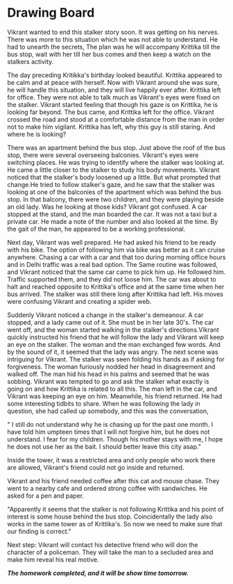 # Drawing Board

Vikrant wanted to end this stalker story soon. It was getting on his nerves. There was more to this situation which he was not able to understand. He had to unearth the secrets, The plan was he will accompany Krittika till the bus stop, wait with her till her bus comes and then keep a watch on the stalkers activity.

The day preceding Kritikka's birthday looked beautiful. Krittika appeared to be calm and at peace with herself. Now with Vikrant around she was sure, he will handle this situation, and they will live happily ever after. Krittika left for office. They were not able to talk much as Vikrant's eyes were fixed on the stalker. Vikrant started feeling that though his gaze is on Krittika, he is looking far beyond. The bus came, and Krittika left for the office. Vikrant crossed the road and stood at a comfortable distance from the man in order not to make him vigilant. Krittika has left, why this guy is still staring. And where he is looking?

There was an apartment behind the bus stop. Just above the roof of the bus stop, there were several overseeing balconies. Vikrant's eyes were switching places. He was trying to identify where the stalker was looking at. He came a little closer to the stalker to study his body movements. Vikrant noticed that the stalker's body loosened up a little. But what prompted that change.He tried to follow stalker's gaze, and he saw that the stalker was looking at one of the balconies of the apartment which was behind the bus stop. In that balcony, there were two children, and they were playing beside an old lady. Was he looking at those kids? Vikrant got confused. A car stopped at the stand, and the man boarded the car. It was not a taxi but a private car. He made a note of the number and also looked at the time. By the gait of the man, he appeared to be a working professional.

Next day, Vikrant was well prepared. He had asked his friend to be ready with his bike. The option of following him via bike was better as it can cruise anywhere. Chasing a car with a car and that too during morning office hours and in Delhi traffic was a real bad option. The Same routine was followed, and Vikrant noticed that the same car came to pick him up. He followed him. Traffic supported them, and they did not loose him. The car was about to halt and reached opposite to Krittika's office and at the same time when her bus arrived. The stalker was still there long after Krittika had left. His moves were confusing Vikrant and creating a spider web.

Suddenly Vikrant noticed a change in the stalker's demeanour. A car stopped, and a lady came out of it. She must be in her late 30's. The car went off, and the woman started walking in the stalker's directions.Vikrant quickly instructed his friend that he will follow the lady and Vikrant will keep an eye on the stalker. The woman and the man exchanged few words. And by the sound of it, it seemed that the lady was angry. The next scene was intriguing for Vikrant. The stalker was seen folding his hands as if asking for forgiveness. The woman furiously nodded her head in disagreement and walked off. The man hid his head in his palms and seemed that he was sobbing. Vikrant was tempted to go and ask the stalker what exactly is going on and how Krittika is related to all this. The man left in the car, and Vikrant was keeping an eye on him. Meanwhile, his friend returned. He had some interesting tidbits to share. When he was following the lady in question, she had called up somebody, and this was the conversation,

" I still do not understand why he is chasing up for the past one month. I have told him umpteen times that I will not forgive him, but he does not understand. I fear for my children. Though his mother stays with me, I hope he does not use her as the bait. I should better leave this city asap."

Inside the tower, it was a restricted area and only people who work there are allowed, Vikrant's friend could not go inside and returned.

Vikrant and his friend needed coffee after this cat and mouse chase. They went to a nearby cafe and ordered strong coffee with sandwiches. He asked for a pen and paper.

"Apparently it seems that the stalker is not following Krittika and his point of interest is some house behind the bus stop. Coincidentally the lady also works in the same tower as of Krittika's. So now we need to make sure that our finding is correct."

Next step: Vikrant will contact his detective friend who will don the character of a policeman. They will take the man to a secluded area and make him reveal his real motive.

***The homework completed, and it will be show time tomorrow.***